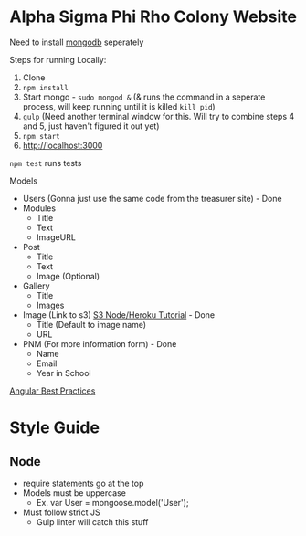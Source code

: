 # Alpha Sigma Phi Rho Colony Website

Need to install  [mongodb](https://www.mongodb.org/) seperately

Steps for running Locally: 

1. Clone
2. `npm install`
3. Start mongo - `sudo mongod &` (& runs the command in a seperate process, will keep running until it is killed `kill pid`)
4. `gulp` (Need another terminal window for this. Will try to combine steps 4 and 5, just haven't figured it out yet)
5. `npm start`
6. [http://localhost:3000](http://localhost:3000)

`npm test` runs tests

Models
* Users (Gonna just use the same code from the treasurer site) - Done
* Modules
    - Title
    - Text
    - ImageURL
* Post 
    - Title
    - Text
    - Image (Optional)
* Gallery
    - Title
    - Images
* Image (Link to s3) [S3 Node/Heroku Tutorial](https://devcenter.heroku.com/articles/s3-upload-node?utm_source=mkto&utm_medium=email&utm_campaign=marchnewsletter&mkt_tok=3RkMMJWWfF9wsRonuK%2FMZKXonjHpfsX54%2B4vW66%2FlMI%2F0ER3fOvrPUfGjI4AScdnI%2BSLDwEYGJlv6SgFQrjAMapmyLgLUhE%3D) - Done
    - Title (Default to image name)
    - URL
* PNM (For more information form) - Done
    - Name
    - Email
    - Year in School

[Angular Best Practices](https://github.com/johnpapa/angular-styleguide)

# Style Guide

## Node

* require statements go at the top
* Models must be uppercase
    - Ex. var User = mongoose.model('User');
* Must follow strict JS
    - Gulp linter will catch this stuff